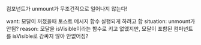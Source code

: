컴포넌트가 unmount가 무조건적으로 일어나지 않는다!

want: 모달이 꺼졌을때 토스트 메시지 함수 실행되게 하려고 함
situation: unmount가 안됨?
reason: 모달을 isVisible이라는 함수로 키고 없앴지만, 모달이 포함된 컴퍼넌트를 isVisible로 감싸지 않아 안없어짐?
